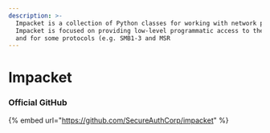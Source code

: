 ```yaml
---
description: >-
  Impacket is a collection of Python classes for working with network protocols.
  Impacket is focused on providing low-level programmatic access to the packets
  and for some protocols (e.g. SMB1-3 and MSR
---
```


# Impacket

### Official GitHub

{% embed url="https://github.com/SecureAuthCorp/impacket" %}

